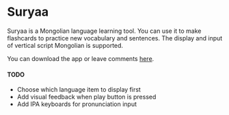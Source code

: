 # Suryaa

Suryaa is a Mongolian language learning tool. You can use it to make flashcards to practice new vocabulary and sentences. The display and input of vertical script Mongolian is supported.

You can download the app or leave comments [here](http://www.studymongolian.net/apps/suryaa/).

#### TODO
* Choose which language item to display first
* Add visual feedback when play button is pressed
* Add IPA keyboards for pronunciation input

